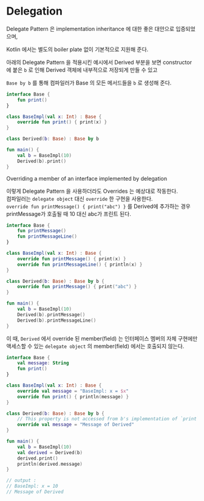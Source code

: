 # Delegation

Delegate Pattern 은 implementation inheritance 에 대한 좋은 대안으로 입증되었으며, 

Kotlin 에서는 별도의 boiler plate 없이 기본적으로 지원해 준다.

아래의 Delegate Pattern 을 적용시킨 예시에서 Derived 부분을 보면 constructor 에 붙은 `b` 로 인해 Derived 객체에 내부적으로 저장되게 만들 수 있고

`Base by b` 를 통해 컴파일러가 Base 의 모든 메서드들을 `b` 로 생성해 준다.

``` kotlin
interface Base {
    fun print()
}

class BaseImpl(val x: Int) : Base {
    override fun print() { print(x) }
}

class Derived(b: Base) : Base by b

fun main() {
    val b = BaseImpl(10)
    Derived(b).print()
}
```

Overriding a member of an interface implemented by delegation

이렇게 Delegate Pattern 을 사용하더라도 Overrides 는 예상대로 작동한다.  
컴파일러는 `delegate object` 대신 `override` 한 구현을 사용한다.  
`override fun printMessage() { print("abc") }` 를 Derived에 추가하는 경우 printMessage가 호출될 때 10 대신 abc가 프린트 된다.

```kotlin
interface Base {
    fun printMessage()
    fun printMessageLine()
}

class BaseImpl(val x: Int) : Base {
    override fun printMessage() { print(x) }
    override fun printMessageLine() { println(x) }
}

class Derived(b: Base) : Base by b {
    override fun printMessage() { print("abc") }
}

fun main() {
    val b = BaseImpl(10)
    Derived(b).printMessage()
    Derived(b).printMessageLine()
}
```

이 때, `Derived` 에서 override 된 member(field) 는 인터페이스 멤버의 자체 구현에만 액세스할 수 있는 `delegate object` 의 member(field) 에서는 호출되지 않는다.

```kotlin
interface Base {
    val message: String
    fun print()
}

class BaseImpl(val x: Int) : Base {
    override val message = "BaseImpl: x = $x"
    override fun print() { println(message) }
}

class Derived(b: Base) : Base by b {
    // This property is not accessed from b's implementation of `print`
    override val message = "Message of Derived"
}

fun main() {
    val b = BaseImpl(10)
    val derived = Derived(b)
    derived.print()
    println(derived.message)
}

// output : 
// BaseImpl: x = 10
// Message of Derived
```
